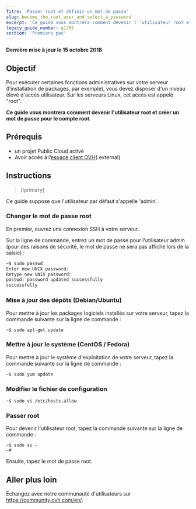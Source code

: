 ```yaml
---
Titre: 'Passer root et définir un mot de passe'
slug: become_the_root_user_and_select_a_password
excerpt: 'Ce guide vous montrera comment devenir l''utilisateur root et créer un mot de passe pour le compte root'
legacy_guide_number: g1786
section: 'Premiers pas'
---
```


**Dernière mise à jour le 15 octobre 2018**

## Objectif

Pour exécuter certaines fonctions administratives sur votre serveur (l’installation de packages, par exemple), vous devez disposer d'un niveau élevé d'accès utilisateur. Sur les serveurs Linux, cet accès est appelé "root".

**Ce guide vous montrera comment devenir l'utilisateur root et créer un mot de passe pour le compte root.**

## Prérequis

* un projet Public Cloud activé
* Avoir accès à l’[espace client OVH](https://ca.ovh.com/auth/?action=gotomanager){.external}

## Instructions

> \[!primary]
>
Ce guide suppose que l'utilisateur par défaut s'appelle 'admin'.
>

### Changer le mot de passe root

En premier, ouvrez une connexion SSH à votre serveur.

Sur la ligne de commande, entrez un mot de passe pour l'utilisateur admin (pour des raisons de sécurité, le mot de passe ne sera pas affiché lors de la saisie) :

```sh
~$ sudo passwd
Enter new UNIX password:
Retype new UNIX password:
passwd: password updated successfully 
successfully
```

### Mise à jour des dépôts (Debian/Ubuntu)

Pour mettre à jour les packages logiciels installés sur votre serveur, tapez la commande suivante sur la ligne de commande :

```
~$ sudo apt-get update
```

### Mettre à jour le système (CentOS / Fedora)

Pour mettre à jour le système d'exploitation de votre serveur, tapez la commande suivante sur la ligne de commande :

```
~$ sudo yum update
```

### Modifier le fichier de configuration

```
~$ sudo vi /etc/hosts.allow
```

### Passer root

Pour devenir l'utilisateur root, tapez la commande suivante sur la ligne de commande :

```
~$ sudo su -
~#
```

Ensuite, tapez le mot de passe root.

## Aller plus loin

Échangez avec notre communauté d'utilisateurs sur <https://community.ovh.com/en/>.
